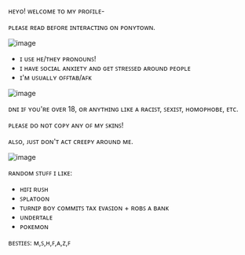 ʜᴇʏᴏ! ᴡᴇʟᴄᴏᴍᴇ ᴛᴏ ᴍʏ ᴘʀᴏꜰɪʟᴇ- 

ᴘʟᴇᴀꜱᴇ ʀᴇᴀᴅ ʙᴇꜰᴏʀᴇ ɪɴᴛᴇʀᴀᴄᴛɪɴɢ ᴏɴ ᴘᴏɴʏᴛᴏᴡɴ.

![image](https://github.com/Epicsquiddo/Epicsquiddo/assets/162918569/f93999b7-c1f2-4a1b-ba8b-2af98a047219)

- ɪ ᴜꜱᴇ ʜᴇ/ᴛʜᴇʏ ᴘʀᴏɴᴏᴜɴꜱ!
- ɪ ʜᴀᴠᴇ ꜱᴏᴄɪᴀʟ ᴀɴxɪᴇᴛʏ ᴀɴᴅ ɢᴇᴛ ꜱᴛʀᴇꜱꜱᴇᴅ ᴀʀᴏᴜɴᴅ ᴘᴇᴏᴘʟᴇ
- ɪ'ᴍ ᴜꜱᴜᴀʟʟʏ ᴏꜰꜰᴛᴀʙ/ᴀꜰᴋ

![image](https://github.com/Epicsquiddo/Epicsquiddo/assets/162918569/61013bb2-62ef-4cc1-9a14-9bb4a40cbd31)

ᴅɴɪ ɪꜰ ʏᴏᴜ'ʀᴇ ᴏᴠᴇʀ 18, ᴏʀ ᴀɴʏᴛʜɪɴɢ ʟɪᴋᴇ ᴀ ʀᴀᴄɪꜱᴛ, ꜱᴇxɪꜱᴛ, ʜᴏᴍᴏᴘʜᴏʙᴇ, ᴇᴛᴄ.

ᴘʟᴇᴀꜱᴇ ᴅᴏ ɴᴏᴛ ᴄᴏᴘʏ ᴀɴʏ ᴏꜰ ᴍʏ ꜱᴋɪɴꜱ!

ᴀʟꜱᴏ, ᴊᴜꜱᴛ ᴅᴏɴ'ᴛ ᴀᴄᴛ ᴄʀᴇᴇᴘʏ ᴀʀᴏᴜɴᴅ ᴍᴇ.

![image](https://github.com/Epicsquiddo/Epicsquiddo/assets/162918569/11aca3ae-e167-466a-8b08-fa53cfb4a552)

ʀᴀɴᴅᴏᴍ ꜱᴛᴜꜰꜰ ɪ ʟɪᴋᴇ:

- ʜɪꜰɪ ʀᴜꜱʜ
- ꜱᴘʟᴀᴛᴏᴏɴ
- ᴛᴜʀɴɪᴘ ʙᴏʏ ᴄᴏᴍᴍɪᴛꜱ ᴛᴀx ᴇᴠᴀꜱɪᴏɴ + ʀᴏʙꜱ ᴀ ʙᴀɴᴋ
- ᴜɴᴅᴇʀᴛᴀʟᴇ
- ᴘᴏᴋᴇᴍᴏɴ

ʙᴇꜱᴛɪᴇꜱ: ᴍ,ꜱ,ʜ,ꜰ,ᴀ,ᴢ,ꜰ


<!--
**Epicsquiddo/Epicsquiddo** is a ✨ _special_ ✨ repository because its `README.md` (this file) appears on your GitHub profile.

Here are some ideas to get you started:

- 🔭 I’m currently working on ...
- 🌱 I’m currently learning ...
- 👯 I’m looking to collaborate on ...
- 🤔 I’m looking for help with ...
- 💬 Ask me about ...
- 📫 How to reach me: ...
- 😄 Pronouns: ...
- ⚡ Fun fact: ...
-->

